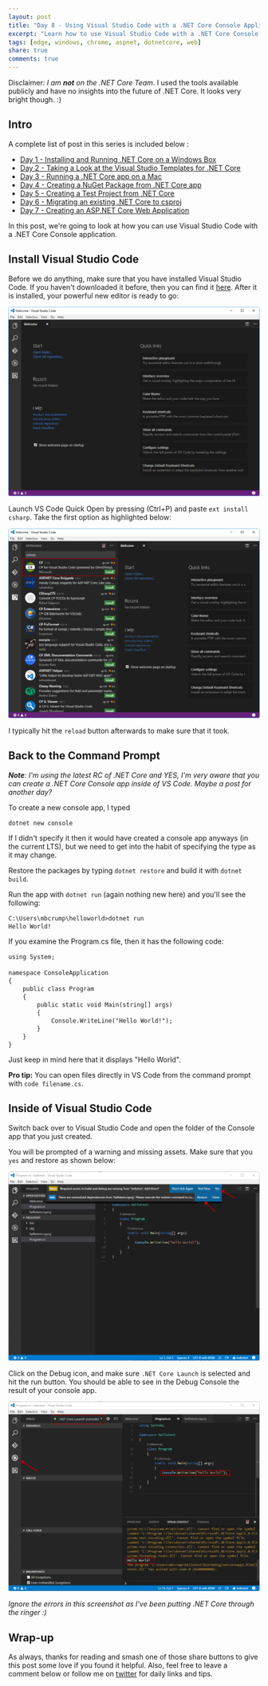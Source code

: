 ```yaml
---
layout: post
title: "Day 8 - Using Visual Studio Code with a .NET Core Console Application"
excerpt: "Learn how to use Visual Studio Code with a .NET Core Console application"
tags: [edge, windows, chrome, aspnet, dotnetcore, web]
share: true
comments: true
---
```


Disclaimer: *I am **not** on the .NET Core Team*. I used the tools available publicly and have no insights into the future of .NET Core. It looks very bright though. :)

## Intro

A complete list of post in this series is included below :

* [Day 1 - Installing and Running .NET Core on a Windows Box](http://michaelcrump.net/getting-started-with-aspnetcore/)
* [Day 2 - Taking a Look at the Visual Studio Templates for .NET Core](http://michaelcrump.net/part2-aspnetcore/)
* [Day 3 - Running a .NET Core app on a Mac](http://michaelcrump.net/part3-aspnetcore/)
* [Day 4 - Creating a NuGet Package from .NET Core app](http://michaelcrump.net/part4-aspnetcore/)
* [Day 5 - Creating a Test Project from .NET Core](http://michaelcrump.net/part5-aspnetcore/)
* [Day 6 - Migrating an existing .NET Core to csproj](http://michaelcrump.net/part6-aspnetcore/)
* [Day 7 - Creating an ASP.NET Core Web Application](http://michaelcrump.net/part7-aspnetcore/)

In this post, we're going to look at how you can use Visual Studio Code with a .NET Core Console application. 

## Install Visual Studio Code 

Before we do anything, make sure that you have installed Visual Studio Code. If you haven't downloaded it before, then you can find it [here](https://code.visualstudio.com/). After it is installed, your powerful new editor is ready to go: 

![image](/files/vscodeinstall.png)

Launch VS Code Quick Open by pressing (Ctrl+P) and paste `ext install csharp`. Take the first option as highlighted below: 

![image](/files/cscodecsharpext.png)

I typically hit the `reload` button afterwards to make sure that it took. 

## Back to the Command Prompt

***Note**: I'm using the latest RC of .NET Core and YES, I'm very aware that you can create a .NET Core Console app inside of VS Code. Maybe a post for another day?*

To create a new console app, I typed

	dotnet new console

If I didn't specify it then it would have created a console app anyways (in the current LTS), but we need to get into the habit of specifying the type as it may change.

Restore the packages by typing `dotnet restore` and build it with `dotnet build`. 

Run the app with `dotnet run` (again nothing new here) and you'll see the following:

	C:\Users\mbcrump\helloworld>dotnet run
	Hello World!

If you examine the Program.cs file, then it has the following code:

	using System;
	
	namespace ConsoleApplication
	{
	    public class Program
	    {
	        public static void Main(string[] args)
	        {
	            Console.WriteLine("Hello World!");
	        }
	    }
	}

Just keep in mind here that it displays "Hello World".

**Pro tip:** You can open files directly in VS Code from the command prompt with `code filename.cs`. 

## Inside of Visual Studio Code

Switch back over to Visual Studio Code and open the folder of the Console app that you just created. 

You will be prompted of a warning and missing assets. Make sure that you `yes` and restore as shown below: 

![image](/files/vscoderestoreassets.png)

Click on the Debug icon, and make sure `.NET Core Launch` is selected and hit the run button. You should be able to see in the Debug Console the result of your console app. 

![image](/files/apprunningvscode.png)

*Ignore the errors in this screenshot as I've been putting .NET Core through the ringer :)*

## Wrap-up

As always, thanks for reading and smash one of those share buttons to give this post some love if you found it helpful. Also, feel free to leave a comment below or follow me on [twitter](http://twitter.com/mbcrump) for daily links and tips. 